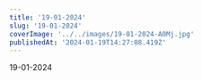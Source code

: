 ```yaml
---
title: '19-01-2024'
slug: '19-01-2024'
coverImage: '../../images/19-01-2024-A0Mj.jpg'
publishedAt: '2024-01-19T14:27:08.419Z'
---
```


19-01-2024